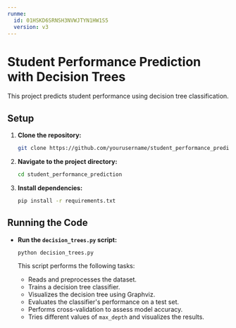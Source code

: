 ```yaml
---
runme:
  id: 01HSKD6SRNSH3NVWJTYN1HW1S5
  version: v3
---
```


# Student Performance Prediction with Decision Trees

This project predicts student performance using decision tree classification.

## Setup

1. **Clone the repository:**

    ```bash
    git clone https://github.com/yourusername/student_performance_prediction.git
    ```

2. **Navigate to the project directory:**

    ```bash
    cd student_performance_prediction
    ```

3. **Install dependencies:**

    ```bash
    pip install -r requirements.txt
    ```

## Running the Code

- **Run the `decision_trees.py` script:**

    ```bash
    python decision_trees.py
    ```

    This script performs the following tasks:

    - Reads and preprocesses the dataset.
    - Trains a decision tree classifier.
    - Visualizes the decision tree using Graphviz.
    - Evaluates the classifier's performance on a test set.
    - Performs cross-validation to assess model accuracy.
    - Tries different values of `max_depth` and visualizes the results.